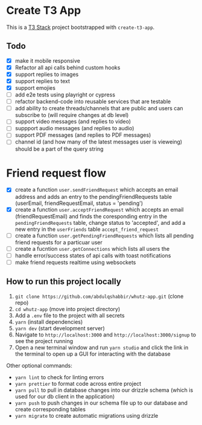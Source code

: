 # Create T3 App

This is a [T3 Stack](https://create.t3.gg/) project bootstrapped with `create-t3-app`.

## Todo

- [x] make it mobile responsive
- [x] Refactor all api calls behind custom hooks
- [x] support replies to images
- [x] support replies to text
- [x] support emojies
- [ ] add e2e tests using playright or cypress
- [ ] refactor backend-code into reusable services that are testable
- [ ] add ability to create threads/channels that are public and users can subscribe to (will require changes at db level)
- [ ] support video messages (and replies to video)
- [ ] suppport audio messages (and replies to audio)
- [ ] support PDF messages (and replies to PDF messages)
- [ ] channel id (and how many of the latest messages user is vieweing) should be a part of the query string

# Friend request flow

- [x] create a function `user.sendFriendRequest` which accepts an email address and adds an entry to the pendingFriendRequests table (userEmail, friendRequestEmail, status = 'pending')
- [x] create a function `user.acceptFriendRequest` which accepts an email (friendRequestEmail) and finds the coresponding entry in the `pendingFriendRequests` table, change status to 'accepted', and add a new entry in the `userFriends` table `accept_friend_request`
- [ ] create a function `user.getPendingFriendRequests` which lists all pending friend requests for a particuar user
- [ ] create a fucntion `user.getConnections` which lists all users the
- [ ] handle error/success states of api calls with toast notifications
- [ ] make friend requests realtime using websockets

## How to run this project locally

1. `git clone https://github.com/abdulqshabbir/whutz-app.git` (clone repo)
2. `cd whutz-app` (move into project directory)
3. Add a `.env` file to the project with all secrets
4. `yarn` (install dependencies)
5. `yarn dev` (start development server)
6. Navigate to `http://localhost:3000` and `http://localhost:3000/signup` to see the project running
7. Open a new terminal window and run `yarn studio` and click the link in the terminal to open up a GUI for interacting with the database

Other optional commands:

- `yarn lint` to check for linting errors
- `yarn prettier` to format code across entire project
- `yarn pull` to pull in database changes into our drizzle schema (which is used for our db client in the application)
- `yarn push` to push changes in our schema file up to our database and create corresponding tables
- `yarn migrate` to create automatic migrations using drizzle
